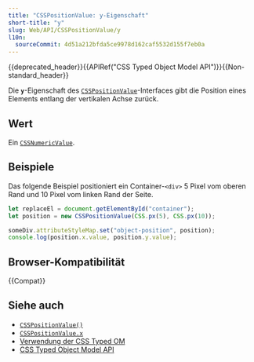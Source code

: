 ```yaml
---
title: "CSSPositionValue: y-Eigenschaft"
short-title: "y"
slug: Web/API/CSSPositionValue/y
l10n:
  sourceCommit: 4d51a212bfda5ce9978d162caf5532d155f7eb0a
---
```


{{deprecated_header}}{{APIRef("CSS Typed Object Model API")}}{{Non-standard_header}}

Die **`y`**-Eigenschaft des
[`CSSPositionValue`](/de/docs/Web/API/CSSPositionValue)-Interfaces gibt die Position eines Elements entlang der vertikalen Achse zurück.

## Wert

Ein [`CSSNumericValue`](/de/docs/Web/API/CSSNumericValue).

## Beispiele

Das folgende Beispiel positioniert ein Container-`<div>` 5 Pixel vom oberen Rand und 10 Pixel vom linken Rand der Seite.

```js
let replaceEl = document.getElementById("container");
let position = new CSSPositionValue(CSS.px(5), CSS.px(10));

someDiv.attributeStyleMap.set("object-position", position);
console.log(position.x.value, position.y.value);
```

## Browser-Kompatibilität

{{Compat}}

## Siehe auch

- [`CSSPositionValue()`](/de/docs/Web/API/CSSPositionValue/CSSPositionValue)
- [`CSSPositionValue.x`](/de/docs/Web/API/CSSPositionValue/x)
- [Verwendung der CSS Typed OM](/de/docs/Web/API/CSS_Typed_OM_API/Guide)
- [CSS Typed Object Model API](/de/docs/Web/API/CSS_Typed_OM_API)
